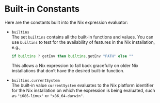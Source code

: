 # Built-in Constants

Here are the constants built into the Nix expression evaluator:

  - `builtins`  
    The set `builtins` contains all the built-in functions and values.
    You can use `builtins` to test for the availability of features in
    the Nix installation, e.g.,
    
    ```nix
    if builtins ? getEnv then builtins.getEnv "PATH" else ""
    ```
    
    This allows a Nix expression to fall back gracefully on older Nix
    installations that don’t have the desired built-in function.

  - `builtins.currentSystem`  
    The built-in value `currentSystem` evaluates to the Nix platform
    identifier for the Nix installation on which the expression is being
    evaluated, such as `"i686-linux"` or `"x86_64-darwin"`.

